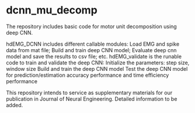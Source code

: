 # dcnn_mu_decomp

The repository includes basic code for motor unit decomposition using deep CNN.

hdEMG_DCNN includes different callable modules: 
  Load EMG and spike data from mat file; 
  Build and train deep CNN model; 
  Evaluate deep cnn model and save the results to csv file; 
  etc.
hdEMG_validate is the runable code to train and validate the deep CNN:
  Initialize the parameters: step size, window size
  Build and train the deep CNN model
  Test the deep CNN model for prediction/estimation accuracy performance and time efficiency performance
  
 This repository intends to service as supplementary materials for our publication in Journal of Neural Engineering. 
 Detailed information to be added.
